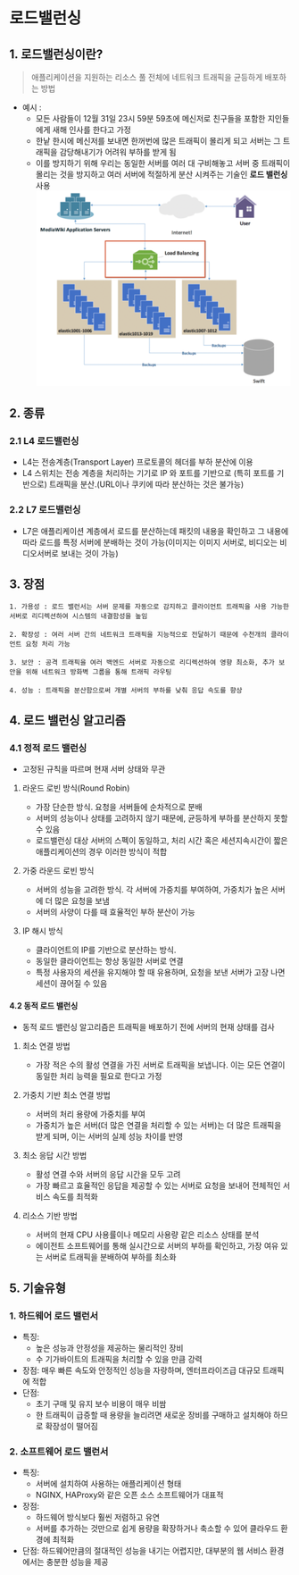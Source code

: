 # 로드밸런싱

## 1. 로드밸런싱이란? 
> 애플리케이션을 지원하는 리소스 풀 전체에 네트워크 트래픽을 균등하게 배포하는 방법

- 예시 : 
  - 모든 사람들이 12월 31일 23시 59분 59초에 메신저로 친구들을 포함한 지인들에게 새해 인사를 한다고 가정
  - 한낱 한시에 메신저를 보내면 한꺼번에 많은 트래픽이 몰리게 되고 서버는 그 트래픽을 감당해내기가 어려워 부하를 받게 됨
  - 이를 방지하기 위해 우리는 동일한 서버를 여러 대 구비해놓고 서버 중 트래픽이 몰리는 것을 방지하고 여러 서버에 적절하게 분산 시켜주는 기술인 **로드 밸런싱** 사용
  ![img.png](images/loa_img.png)
  
## 2. 종류
### 2.1 L4 로드밸런싱

- L4는 전송계층(Transport Layer) 프로토콜의 헤더를 부하 분산에 이용
- L4 스위치는 전송 계층을 처리하는 기기로 IP 와 포트를 기반으로 (특히 포트를 기반으로) 트래픽을 분산.(URL이나 쿠키에 따라 분산하는 것은 불가능)

### 2.2 L7 로드밸런싱

- L7은 애플리케이션 계층에서 로드를 분산하는데 패킷의 내용을 확인하고 그 내용에 따라 로드를 특정 서버에 분배하는 것이 가능(이미지는 이미지 서버로, 비디오는 비디오서버로 보내는 것이 가능)

## 3. 장점
    
    1. 가용성 : 로드 밸런서는 서버 문제를 자동으로 감지하고 클라이언트 트래픽을 사용 가능한 서버로 리디렉션하여 시스템의 내결함성을 높임

    2. 확장성 : 여러 서버 간의 네트워크 트래픽을 지능적으로 전달하기 때문에 수천개의 클라이언트 요청 처리 가능

    3. 보안 : 공격 트래픽을 여러 백엔드 서버로 자동으로 리디렉션하여 영향 최소화, 추가 보안을 위해 네트워크 방화벽 그룹을 통해 트래픽 라우팅
    
    4. 성능 : 트래픽을 분산함으로써 개별 서버의 부하를 낮춰 응답 속도를 향상

## 4. 로드 밸런싱 알고리즘

### 4.1 정적 로드 밸런싱 
- 고정된 규칙을 따르며 현재 서버 상태와 무관

1. 라운드 로빈 방식(Round Robin)
   - 가장 단순한 방식. 요청을 서버들에 순차적으로 분배
   - 서버의 성능이나 상태를 고려하지 않기 때문에, 균등하게 부하를 분산하지 못할 수 있음
   - 로드밸런싱 대상 서버의 스펙이 동일하고, 처리 시간 혹은 세션지속시간이 짧은 애플리케이션의 경우 이러한 방식이 적합

2. 가중 라운드 로빈 방식
    - 서버의 성능을 고려한 방식. 각 서버에 가중치를 부여하여, 가중치가 높은 서버에 더 많은 요청을 보냄
    - 서버의 사양이 다를 때 효율적인 부하 분산이 가능
   
3. IP 해시 방식
   - 클라이언트의 IP를 기반으로 분산하는 방식.
   - 동일한 클라이언트는 항상 동일한 서버로 연결
   - 특정 사용자의 세션을 유지해야 할 때 유용하며, 요청을 보낸 서버가 고장 나면 세션이 끊어질 수 있음

#### 4.2 동적 로드 밸런싱
- 동적 로드 밸런싱 알고리즘은 트래픽을 배포하기 전에 서버의 현재 상태를 검사

1. 최소 연결 방법
   - 가장 적은 수의 활성 연결을 가진 서버로 트래픽을 보냅니다. 이는 모든 연결이 동일한 처리 능력을 필요로 한다고 가정
   
2. 가중치 기반 최소 연결 방법
    - 서버의 처리 용량에 가중치를 부여
    - 가중치가 높은 서버(더 많은 연결을 처리할 수 있는 서버)는 더 많은 트래픽을 받게 되며, 이는 서버의 실제 성능 차이를 반영
   
3. 최소 응답 시간 방법
    - 활성 연결 수와 서버의 응답 시간을 모두 고려
    - 가장 빠르고 효율적인 응답을 제공할 수 있는 서버로 요청을 보내어 전체적인 서비스 속도를 최적화
   
4. 리소스 기반 방법
   - 서버의 현재 CPU 사용률이나 메모리 사용량 같은 리소스 상태를 분석
   - 에이전트 소프트웨어를 통해 실시간으로 서버의 부하를 확인하고, 가장 여유 있는 서버로 트래픽을 분배하여 부하를 최소화

## 5. 기술유형
### 1. 하드웨어 로드 밸런서

- 특징: 
  - 높은 성능과 안정성을 제공하는 물리적인 장비
  - 수 기가바이트의 트래픽을 처리할 수 있을 만큼 강력
- 장점: 매우 빠른 속도와 안정적인 성능을 자랑하며, 엔터프라이즈급 대규모 트래픽에 적합
- 단점: 
  - 초기 구매 및 유지 보수 비용이 매우 비쌈
  - 한 트래픽이 급증할 때 용량을 늘리려면 새로운 장비를 구매하고 설치해야 하므로 확장성이 떨어짐

### 2. 소프트웨어 로드 밸런서

- 특징: 
  - 서버에 설치하여 사용하는 애플리케이션 형태
  - NGINX, HAProxy와 같은 오픈 소스 소프트웨어가 대표적
- 장점: 
  - 하드웨어 방식보다 훨씬 저렴하고 유연
  - 서버를 추가하는 것만으로 쉽게 용량을 확장하거나 축소할 수 있어 클라우드 환경에 최적화
- 단점: 하드웨어만큼의 절대적인 성능을 내기는 어렵지만, 대부분의 웹 서비스 환경에서는 충분한 성능을 제공